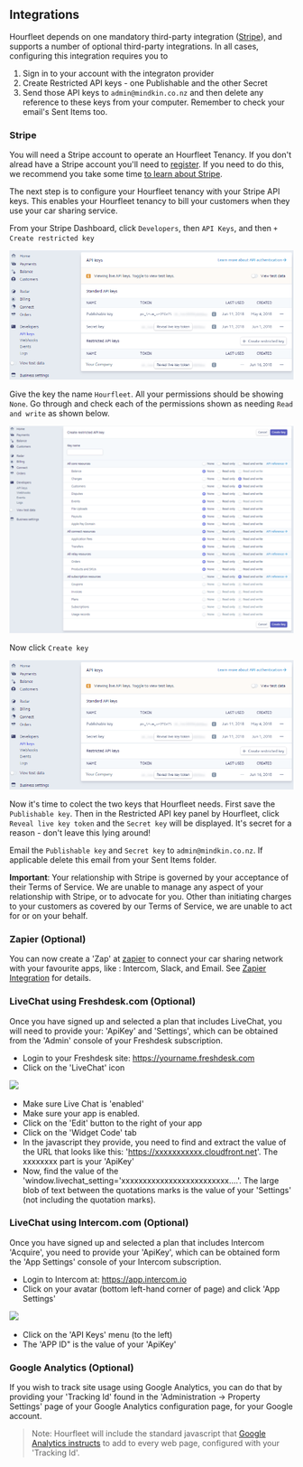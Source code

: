 ## Integrations
Hourfleet depends on one mandatory third-party integration ([Stripe](http://stripe.com)), and supports a number of optional third-party integrations. In all cases, configuring this integration requires you to 
1. Sign in to your account with the integraton provider
1. Create Restricted API keys - one Publishable and the other Secret  
1. Send those API keys to `admin@mindkin.co.nz` and then delete any reference to these keys from your computer. Remember to check your email's Sent Items too.

### Stripe
You will need a Stripe account to operate an Hourfleet Tenancy. If you don't alread have a Stripe account you'll need to [register](https://dashboard.stripe.com/register). If you need to do this, we recommend you take some time [to learn about Stripe](https://stripe.com/customers). 

The next step is to configure your Hourfleet tenancy with your Stripe API keys. This enables your Hourfleet tenancy to bill your customers when they use your car sharing service.

From your Stripe Dashboard, click `Developers`, then `API Keys`, and then `+ Create restricted key`

![](images/RestrictedKey2.png)  

Give the key the name `Hourfleet`. All your permissions should be showing `None`. Go through and check each  of the permissions shown as needing `Read and write` as shown below.

![](images/RestrictedKey.png) 
  
Now click `Create key`

![](images/RestrictedKey2.png)  

Now it's time to colect the two keys that Hourfleet needs. First save the `Publishable key`. Then in the Restricted API key panel by Hourfleet, click `Reveal live key token` and the `Secret key` will be displayed. It's secret for a reason - don't leave this lying around!

Email the `Publishable key` and `Secret key` to `admin@mindkin.co.nz`. If applicable delete this email from your Sent Items folder.

**Important**: Your relationship with Stripe is governed by your acceptance of their Terms of Service. We are unable to manage any aspect of your relationship with Stripe, or to advocate for you. Other than initiating charges to your customers as covered by our Terms of Service, we are unable to act for or on your behalf.


### Zapier (Optional)

You can now create a 'Zap' at [zapier](http://www.zapier.com) to connect your car sharing network with your favourite apps, like : Intercom, Slack, and Email. See [Zapier Integration](zapier.html) for details.

### LiveChat using Freshdesk.com (Optional)

Once you have signed up and selected a plan that includes LiveChat, you will need to provide your: 'ApiKey' and 'Settings', which can be obtained from the 'Admin' console of your Freshdesk subscription.

* Login to your Freshdesk site: https://yourname.freshdesk.com
* Click on the 'LiveChat' icon

![](images/FreshDesk-Console-LiveChat.png)

* Make sure Live Chat is 'enabled'
* Make sure your app is enabled.
* Click on the 'Edit' button to the right of your app
* Click on the 'Widget Code' tab
* In the javascript they provide, you need to find and extract the value of the URL that looks like this: 'https://xxxxxxxxxxx.cloudfront.net'. The xxxxxxxx part is your 'ApiKey'
* Now, find the value of the 'window.livechat_setting='xxxxxxxxxxxxxxxxxxxxxxxxx....'. The large blob of text between the quotations marks is the value of your 'Settings' (not including the quotation marks).

### LiveChat using Intercom.com (Optional)

Once you have signed up and selected a plan that includes Intercom 'Acquire', you need to provide your 'ApiKey', which can be obtained form the 'App Settings' console of your Intercom subscription.

* Login to Intercom at: https://app.intercom.io
* Click on your avatar (bottom left-hand corner of page) and click 'App Settings'

![](images/Intercom-Console-AppSettings.png)

* Click on the 'API Keys' menu (to the left)
* The 'APP ID" is the value of your 'ApiKey'

### Google Analytics (Optional)

If you wish to track site usage using Google Analytics, you can do that by providing your 'Tracking Id' found in the 'Administration -> Property Settings' page of your Google Analytics configuration page, for your Google account.

> Note: Hourfleet will include the standard javascript that [Google Analytics instructs](https://developers.google.com/analytics/devguides/collection/analyticsjs/) to add to every web page, configured with your 'Tracking Id'.

